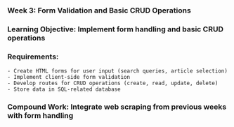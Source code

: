 ### Week 3: Form Validation and Basic CRUD Operations
### Learning Objective: Implement form handling and basic CRUD operations

### Requirements:
    - Create HTML forms for user input (search queries, article selection)
    - Implement client-side form validation
    - Develop routes for CRUD operations (create, read, update, delete)
    - Store data in SQL-related database

### Compound Work: Integrate web scraping from previous weeks with form handling